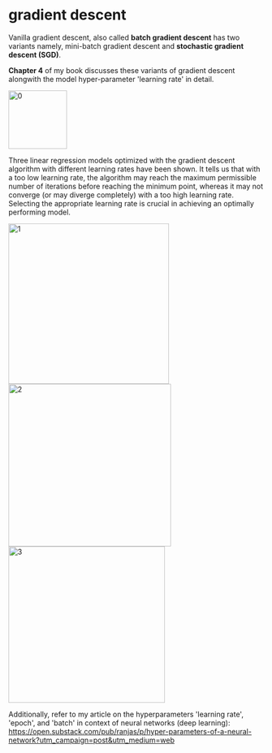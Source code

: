 # gradient descent

Vanilla gradient descent, also called **batch gradient descent** has two variants namely, mini-batch gradient descent and **stochastic gradient descent (SGD)**.

**Chapter 4** of my book discusses these variants of gradient descent alongwith the model hyper-parameter 'learning rate' in detail.

<img width="115" alt="0" src="https://github.com/user-attachments/assets/c86f23ab-7707-408b-bfc7-ef5cddabdc58">

Three linear regression models optimized with the gradient descent algorithm with different learning rates have been shown. It tells us that with a too low learning rate, the algorithm may reach the 
maximum permissible number of iterations before reaching the minimum point, whereas it may not converge (or may diverge completely) with a too high learning rate. Selecting the appropriate learning rate is crucial in achieving an optimally performing model.

<img width="316" alt="1" src="https://github.com/user-attachments/assets/453a37ea-469a-4373-8a79-ad2589a2e957">

<img width="320" alt="2" src="https://github.com/user-attachments/assets/5c2e2d4a-82b1-4fbf-bf7a-fd5cb6d40c1e">

<img width="308" alt="3" src="https://github.com/user-attachments/assets/69659f9d-42f7-47e1-88a7-b818b5ad93c6">


Additionally, refer to my article on the hyperparameters 'learning rate', 'epoch', and 'batch' in context of neural networks (deep learning):
https://open.substack.com/pub/ranjas/p/hyper-parameters-of-a-neural-network?utm_campaign=post&utm_medium=web

